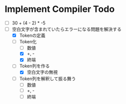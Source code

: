 # Implement Compiler Todo

- [ ] 30 + (4 - 2) * -5
- [ ] 空白文字が含まれていたらエラーになる問題を解決する
    - [x] Tokenの定義
    - [ ] Token化
        - [ ] 数値
        - [x] +, -
        - [x] 終端
    - [ ] Token列を作る
        - [x] 空白文字の無視
    - [ ] Token列を解釈して振る舞う
        - [ ] 数値
        - [ ] +, -
        - [ ] 終端
